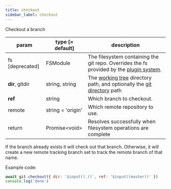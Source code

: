 ```yaml
---
title: checkout
sidebar_label: checkout
---
```


Checkout a branch

| param           | type [= default]  | description                                                                                                    |
| --------------- | ----------------- | -------------------------------------------------------------------------------------------------------------- |
| fs [deprecated] | FSModule          | The filesystem containing the git repo. Overrides the fs provided by the [plugin system](./plugin_fs.md).      |
| **dir**, gitdir | string, string    | The [working tree](dir-vs-gitdir.md) directory path, and optionally the [git directory](dir-vs-gitdir.md) path |
| **ref**         | string            | Which branch to checkout.                                                                                      |
| remote          | string = 'origin' | Which remote repository to use.                                                                                |
| return          | Promise\<void\>   | Resolves successfully when filesystem operations are complete                                                  |

If the branch already exists it will check out that branch. Otherwise, it will create a new remote tracking branch set to track the remote branch of that name.

Example code:

```js live
await git.checkout({ dir: '$input((.))', ref: '$input((master))' })
console.log('done')
```